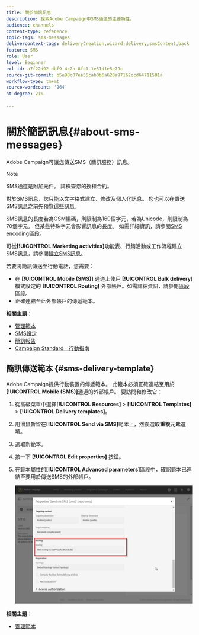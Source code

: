 ```yaml
---
title: 關於簡訊訊息
description: 探索Adobe Campaign中SMS通道的主要特性。
audience: channels
content-type: reference
topic-tags: sms-messages
delivercontext-tags: deliveryCreation,wizard;delivery,smsContent,back
feature: SMS
role: User
level: Beginner
exl-id: a7f22d92-dbf9-4c2b-8fc1-1e31d1e5e79c
source-git-commit: b5e98c07ee55cab0b6a628a97162ccd64711501a
workflow-type: tm+mt
source-wordcount: '264'
ht-degree: 21%

---
```


# 關於簡訊訊息{#about-sms-messages}

Adobe Campaign可讓您傳送SMS（簡訊服務）訊息。

>[!NOTE]
>
>SMS通道是附加元件。 請檢查您的授權合約。

對於SMS訊息，您只能以文字格式建立、修改及個人化訊息。 您也可以在傳送SMS訊息之前先預覽這些訊息。

SMS訊息的長度若為GSM編碼，則限制為160個字元，若為Unicode，則限制為70個字元。 但某些特殊字元會影響訊息的長度。 如需詳細資訊，請參閱[SMS encoding](../../administration/using/configuring-sms-channel.md#sms-encoding--length-and-transliteration)區段。

可從&#x200B;**[!UICONTROL Marketing activities]**&#x200B;功能表、行銷活動或工作流程建立SMS訊息，請參閱[建立SMS訊息](../../channels/using/creating-an-sms-message.md)。

若要將簡訊傳送至行動電話，您需要：

* 在 **[!UICONTROL Mobile (SMS)]** 通道上使用 **[!UICONTROL Bulk delivery]** 模式設定的 **[!UICONTROL Routing]** 外部帳戶。如需詳細資訊，請參閱[區段](../../administration/using/configuring-sms-channel.md#defining-an-sms-routing)區段。
* 正確連結至此外部帳戶的傳遞範本。

**相關主題：**

* [管理範本](../../start/using/marketing-activity-templates.md)
* [SMS設定](../../administration/using/configuring-sms-channel.md#defining-an-sms-routing)
* [簡訊報告](../../reporting/using/sms-report.md)
* [Campaign Standard　行動指南](../../channels/using/get-started-communication-channels.md)

## 簡訊傳送範本 {#sms-delivery-template}

Adobe Campaign提供行動裝置的傳遞範本。 此範本必須正確連結至用於&#x200B;**[!UICONTROL Mobile (SMS)]**&#x200B;通道的外部帳戶。 要訪問和修改它：

1. 從高級菜單中選擇&#x200B;**[!UICONTROL Resources]** > **[!UICONTROL Templates]** > **[!UICONTROL Delivery templates]**。
1. 用滑鼠暫留在&#x200B;**[!UICONTROL Send via SMS]**&#x200B;範本上，然後選取&#x200B;**重複元素**&#x200B;選項。
1. 選取新範本。
1. 按一下 **[!UICONTROL Edit properties]** 按鈕。
1. 在範本屬性的&#x200B;**[!UICONTROL Advanced parameters]**&#x200B;區段中，確認範本已連結至要用於傳送SMS的外部帳戶。

   ![](assets/sms_template.png)

**相關主題：**

* [管理範本](../../start/using/marketing-activity-templates.md)
